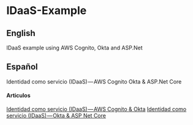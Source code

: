 # IDaaS-Example

## English
IDaaS example using AWS Cognito, Okta and ASP.Net

## Español

Identidad como servicio (IDaaS) — AWS Cognito Okta & ASP.Net Core

#### Articulos
[Identidad como servicio (IDaaS) — AWS Cognito & Okta][1]
[Identidad como servicio (IDaaS) — Okta & ASP Net Core][2]


[1]: https://medium.com/@lopezlucas/identidad-como-servicio-idaas-aws-cognito-okta-parte-1-894b407f8121
[2]: https://medium.com/@lopezlucas/identidad-como-servicio-idaas-okta-asp-net-core-f761e28cee90
